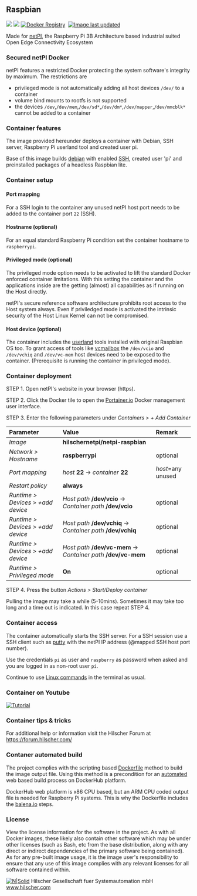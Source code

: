 ## Raspbian

[![](https://images.microbadger.com/badges/image/hilschernetpi/netpi-raspbian.svg)](https://microbadger.com/images/hilschernetpi/netpi-raspbian "Raspbian")
[![](https://images.microbadger.com/badges/commit/hilschernetpi/netpi-raspbian.svg)](https://microbadger.com/images/hilschernetpi//netpi-raspbian "Raspbian")
[![Docker Registry](https://img.shields.io/docker/pulls/hilschernetpi/netpi-raspbian.svg)](https://registry.hub.docker.com/u/hilschernetpi/netpi-raspbian/)&nbsp;
[![Image last updated](https://img.shields.io/badge/dynamic/json.svg?url=https://api.microbadger.com/v1/images/hilschernetpi/netpi-raspbian&label=Image%20last%20updated&query=$.LastUpdated&colorB=007ec6)](http://microbadger.com/images/hilschernetpi/netpi-raspbian "Image last updated")&nbsp;

Made for [netPI](https://www.netiot.com/netpi/), the Raspberry Pi 3B Architecture based industrial suited Open Edge Connectivity Ecosystem

### Secured netPI Docker

netPI features a restricted Docker protecting the system software's integrity by maximum. The restrictions are 

* privileged mode is not automatically adding all host devices `/dev/` to a container
* volume bind mounts to rootfs is not supported
* the devices `/dev`,`/dev/mem`,`/dev/sd*`,`/dev/dm*`,`/dev/mapper`,`/dev/mmcblk*` cannot be added to a container

### Container features 

The image provided hereunder deploys a container with Debian, SSH server, Raspberry Pi userland tool and created user pi.

Base of this image builds [debian](https://www.balena.io/docs/reference/base-images/base-images/) with enabled [SSH](https://en.wikipedia.org/wiki/Secure_Shell), created user 'pi' and preinstalled packages of a headless Raspbian lite.

### Container setup

#### Port mapping

For a SSH login to the container any unused netPI host port needs to be added to the container port `22` (SSH).

#### Hostname (optional)

For an equal standard Raspberry Pi condition set the container hostname to `raspberrypi`.

#### Privileged mode (optional)

The privileged mode option needs to be activated to lift the standard Docker enforced container limitations. With this setting the container and the applications inside are the getting (almost) all capabilities as if running on the Host directly. 

netPI's secure reference software architecture prohibits root access to the Host system always. Even if priviledged mode is activated the intrinsic security of the Host Linux Kernel can not be compromised.

#### Host device (optional)

The container includes the [userland](https://github.com/raspberrypi/userland) tools installed with original Raspbian OS too. To grant access of tools like [vcmailbox](https://github.com/raspberrypi/userland/blob/master/host_applications/linux/apps/vcmailbox/vcmailbox.c) the `/dev/vcio` and `/dev/vchiq` and `/dev/vc-mem` host devices need to be exposed to the container. (Prerequisite is running the container in privileged mode).

### Container deployment

STEP 1. Open netPI's website in your browser (https).

STEP 2. Click the Docker tile to open the [Portainer.io](http://portainer.io/) Docker management user interface.

STEP 3. Enter the following parameters under *Containers > + Add Container*

Parameter | Value | Remark
:---------|:------ |:------
*Image* | **hilschernetpi/netpi-raspbian**
*Network > Hostname* | **raspberrypi** | optional
*Port mapping* | *host* **22** -> *container* **22** | *host*=any unused
*Restart policy* | **always**
*Runtime > Devices > +add device* | *Host path* **/dev/vcio** -> *Container path* **/dev/vcio** | optional
*Runtime > Devices > +add device* | *Host path* **/dev/vchiq** -> *Container path* **/dev/vchiq** | optional
*Runtime > Devices > +add device* | *Host path* **/dev/vc-mem** -> *Container path* **/dev/vc-mem** | optional
*Runtime > Privileged mode* | **On** | optional

STEP 4. Press the button *Actions > Start/Deploy container*

Pulling the image may take a while (5-10mins). Sometimes it may take too long and a time out is indicated. In this case repeat STEP 4.

### Container access

The container automatically starts the SSH server. For a SSH session use a SSH client such as [putty](http://www.putty.org/) with the netPI IP address (@mapped SSH host port number).

Use the credentials `pi` as user and `raspberry` as password when asked and you are logged in as non-root user `pi`.

Continue to use [Linux commands](https://www.raspberrypi.org/documentation/linux/usage/commands.md) in the terminal as usual.

### Container on Youtube

[![Tutorial](https://img.youtube.com/vi/A-asfhl7b0c/0.jpg)](https://youtu.be/A-asfhl7b0c)

### Container tips & tricks

For additional help or information visit the Hilscher Forum at https://forum.hilscher.com/

### Contaner automated build

The project complies with the scripting based [Dockerfile](https://docs.docker.com/engine/reference/builder/) method to build the image output file. Using this method is a precondition for an [automated](https://docs.docker.com/docker-hub/builds/) web based build process on DockerHub platform.

DockerHub web platform is x86 CPU based, but an ARM CPU coded output file is needed for Raspberry Pi systems. This is why the Dockerfile includes the [balena.io](https://balena.io/blog/building-arm-containers-on-any-x86-machine-even-dockerhub/) steps.

### License

View the license information for the software in the project. As with all Docker images, these likely also contain other software which may be under other licenses (such as Bash, etc from the base distribution, along with any direct or indirect dependencies of the primary software being contained).
As for any pre-built image usage, it is the image user's responsibility to ensure that any use of this image complies with any relevant licenses for all software contained within.

[![N|Solid](http://www.hilscher.com/fileadmin/templates/doctima_2013/resources/Images/logo_hilscher.png)](http://www.hilscher.com)  Hilscher Gesellschaft fuer Systemautomation mbH  www.hilscher.com
